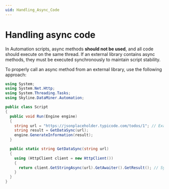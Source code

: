 ```yaml
---
uid: Handling_Async_Code
---
```


# Handling async code

In Automation scripts, async methods **should not be used**, and all code should execute on the same thread. If an external library contains async methods, they must be executed synchronously to maintain script stability.

To properly call an async method from an external library, use the following approach:

```cs
using System;
using System.Net.Http;
using System.Threading.Tasks;
using Skyline.DataMiner.Automation;

public class Script
{
  public void Run(Engine engine)
  {
    string url = "https://jsonplaceholder.typicode.com/todos/1"; // Example API
    string result = GetDataSync(url);
    engine.GenerateInformation(result);
  }

  public static string GetDataSync(string url)
  {
    using (HttpClient client = new HttpClient())
    {
      return client.GetStringAsync(url).GetAwaiter().GetResult(); // Synchronous execution
    }
  }
}
```
